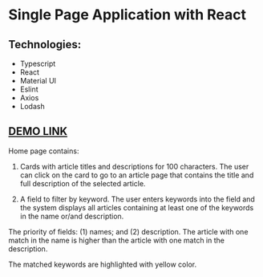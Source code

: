 # Single Page Application with React

## Technologies:
* Typescript
* React
* Material UI
* Eslint
* Axios
* Lodash

## [DEMO LINK](https://serene-flan-8c679a.netlify.app)

Home page contains:

1. Cards with article titles and descriptions for 100 characters. The user can click on the card to go to an article page that contains the title and full description of the selected article.

2. A field to filter by keyword. The user enters keywords into the field and the system displays all articles containing at least one of the keywords in the name or/and description.

The priority of fields: (1) names; and (2) description. The article with one match in the name is higher than the article with one match in the description.

The matched keywords are highlighted with yellow color.
